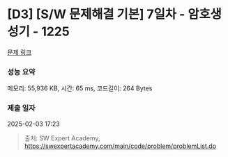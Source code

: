 # [D3] [S/W 문제해결 기본] 7일차 - 암호생성기 - 1225 

[문제 링크](https://swexpertacademy.com/main/code/problem/problemDetail.do?contestProbId=AV14uWl6AF0CFAYD) 

### 성능 요약

메모리: 55,936 KB, 시간: 65 ms, 코드길이: 264 Bytes

### 제출 일자

2025-02-03 17:23



> 출처: SW Expert Academy, https://swexpertacademy.com/main/code/problem/problemList.do